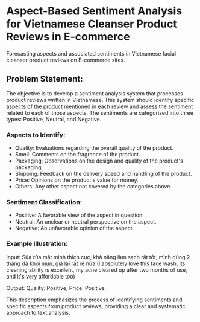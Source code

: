 # Aspect-Based Sentiment Analysis for Vietnamese Cleanser Product Reviews in E-commerce

Forecasting aspects and associated sentiments in Vietnamese facial cleanser product reviews on E-commerce sites.

## Problem Statement:
The objective is to develop a sentiment analysis system that processes product reviews written in Vietnamese. This system should identify specific aspects of the product mentioned in each review and assess the sentiment related to each of those aspects. The sentiments are categorized into three types: Positive, Neutral, and Negative.

### Aspects to Identify:
* Quality: Evaluations regarding the overall quality of the product.
* Smell: Comments on the fragrance of the product.
* Packaging: Observations on the design and quality of the product's packaging.
* Shipping: Feedback on the delivery speed and handling of the product.
* Price: Opinions on the product's value for money.
* Others: Any other aspect not covered by the categories above.

### Sentiment Classification:
* Positive: A favorable view of the aspect in question.
* Neutral: An unclear or neutral perspective on the aspect.
* Negative: An unfavorable opinion of the aspect.

### Example Illustration:
Input: Sữa rửa mặt mình thích cực, khả năng làm sạch rất tốt, mình dùng 2 tháng đã khỏi mụn, giá lại rất rẻ nữa (I absolutely love this face wash, its cleaning ability is excellent, my acne cleared up after two months of use, and it's very affordable too)

Output: Quality: Positive, Price: Positive.

This description emphasizes the process of identifying sentiments and specific aspects from product reviews, providing a clear and systematic approach to text analysis.